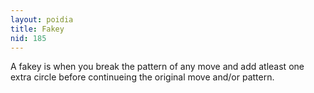 ```yaml
---
layout: poidia
title: Fakey
nid: 185
---
```


A fakey is when you break the pattern of any move and add atleast one extra circle before continueing the original move and/or pattern.
